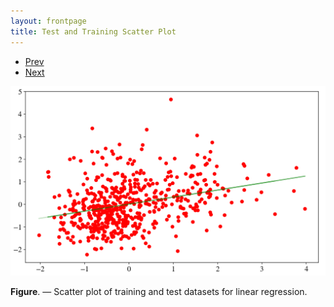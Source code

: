 ```yaml
---
layout: frontpage
title: Test and Training Scatter Plot
---
```


<div class="navbar">
  <div class="navbar-inner">
      <ul class="nav">
          <li><a href="mousebc_fig3.html">Prev</a></li>
          <li><a href="iplotCorr.html">Next</a></li>
      </ul>
  </div>
</div> 

[![alt text](https://github.com/madly9/madly9.github.io/blob/master/assets/publpics/Training_Test_Scatter_Plot.PNG)](https://github.com/madly9/madly9.github.io/blob/master/Assignments/HW2.ipynb)

**Figure**. &mdash; Scatter plot of training and test datasets for linear regression.
